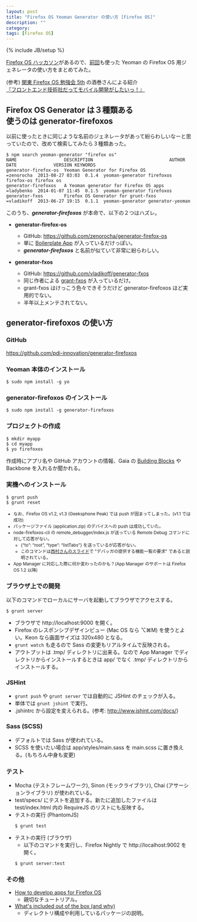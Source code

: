 ```yaml
---
layout: post
title: "Firefox OS Yeoman Generator の使い方 [Firefox OS]"
description: ""
category: 
tags: [Firefox OS]
---
```

{% include JB/setup %}

<style>
.push-fail {
	font-size: smaller;
}
</style>

[Firefox OS ハッカソン](http://atnd.org/events/46352)があるので、[前回](http://atnd.org/event/fxoswin8hack)も使った Yeoman の Firefox OS 用ジェネレータの使い方をまとめてみた。

<p>
(参考) <a href="http://atnd.org/events/44739">関東 Firefox OS 勉強会 5th</a> の酒巻さんによる紹介<br>
<span class="indent">
	<a href="https://docs.google.com/presentation/d/1IW0UScdqbRGECDEy3U6zDtyprAyyNe4PoZGqX9VxITA/edit#slide=id.p">『フロントエンド技術社だってモバイル開発がしたいっ！』</a>
</span>
</p>

## Firefox OS Generator は３種類ある<br>使うのは generator-firefoxos

以前に使ったときに同じような名前のジェネレータがあって紛らわしいなーと思っていたので、改めて検索してみたら３種類あった。

	$ npm search yeoman-generator "firefox os"
	NAME                  DESCRIPTION                             AUTHOR      DATE              VERSION KEYWORDS
	generator-firefox-os  Yeoman Generator for Firefox OS         =zenorocha  2013-08-27 03:03  0.1.4  yeoman-generator firefoxos firefox-os firefox os
	generator-firefoxos   A Yeoman generator for Firefox OS apps  =ladybenko  2014-01-07 11:45  0.1.5  yeoman-generator firefoxos
	generator-fxos        Firefox OS Generator for grunt-fxos     =vladikoff  2013-06-27 19:15  0.1.1  yeoman-generator generator-yeoman

このうち、***generator-firefoxos*** が本命で、以下の２つはハズレ。

- **generator-firefox-os**
	- GitHub: <https://github.com/zenorocha/generator-firefox-os>
    - 単に [Boilerplate App](https://github.com/robnyman/Firefox-OS-Boilerplate-App) が入っているだけっぽい。 
	- ***generator-firefoxos*** と名前が似ていて非常に紛らわしい。
 
- **generator-fxos**
	- GitHub: <https://github.com/vladikoff/generator-fxos>
	- 同じ作者による [grant-fxos](https://github.com/vladikoff/grunt-fxos) が入っているだけ。
	- grant-fxos はけっこう色々できそうだけど generator-firefoxos ほど実用的でない。
	- 半年以上メンテされてない。

## generator-firefoxos の使い方

### GitHub
<a href="https://github.com/pdi-innovation/generator-firefoxos" class="indent">https://github.com/pdi-innovation/generator-firefoxos</a>

### Yeoman 本体のインストール
	$ sudo npm install -g yo

### generator-firefoxos のインストール
	$ sudo npm install -g generator-firefoxos

### プロジェクトの作成
	$ mkdir myapp
	$ cd myapp
	$ yo firefoxos

作成時にアプリ名や GitHub アカウントの情報、Gaia の [Building Blocks](http://www.buildingfirefoxos.com/) や Backbone を入れるか聞かれる。

### 実機へのインストール

	$ grunt push
	$ grunt reset 

<ul class="push-fail">
  <li>なお、Firefox OS v1.2, v1.3 (Geeksphone Peak) では push が固まってしまった。(v1.1 では成功)</li>
  <li>パッケージファイル (application.zip) のデバイスへの push は成功していた。</li>
  <li>node-firefoxos-cli の remote_debugger/index.js が送っている Remote Debug コマンドに対して応答がない。
    <ul>
      <li>{“to”: “root”, “type”: “listTabs”} を送っているが応答がない。</li>
      <li>このコマンドは<a href="http://www.slideshare.net/muneakinishimura/firefox-os-26501584" target="_blank">西村さんのスライド</a>で
"デバッガの提供する機能一覧の要求" であると説明されている。</li>
    </ul>
  </li>
  <li>App Manager に対応した際に何か変わったのかも？(App Manager のサポートは Firefox OS 1.2 以降)</li>
</ul>

### ブラウザ上での開発

以下のコマンドでローカルにサーバを起動してブラウザでアクセスする。

	$ grunt server

- ブラウザで http://localhost:9000 を開く。
- Firefox のレスポンシブデザインビュー (Mac OS なら ⌥⌘M) を使うとよい。Keon なら画面サイズは 320x480 となる。
- `grunt watch` も走るので Sass の変更もリアルタイムで反映される。
- アウトプットは .tmp/ ディレクトリに出来る。なので App Manager でディレクトリからインストールするときは app/ でなく .tmp/ ディレクトリからインストールする。

### JSHint
- `grunt push` や `grunt server` では自動的に JSHint のチェックが入る。
- 単体では `grunt jshint` で実行。
- .jshintrc から設定を変えられる。(参考: <http://www.jshint.com/docs/>)

### Sass (SCSS)
- デフォルトでは Sass が使われている。
- SCSS を使いたい場合は app/styles/main.sass を main.scss に置き換える。(もちろん中身も変更)

### テスト
<ul>
  <li>Mocha (テストフレームワーク), Sinon (モックライブラリ), Chai (アサーションライブラリ) が使われている。</li>
  <li>test/specs/ にテストを追加する。新たに追加したファイルは test/index.html 内の RequireJS のリストにも反映する。</li>
  <li>テストの実行 (PhantomJS)</li>
	<pre><code>$ grunt test</code></pre>
  <li>テストの実行 (ブラウザ)
    <ul>
      <li>以下のコマンドを実行し、Firefox Nightly で http://localhost:9002 を開く。</li>
    </ul>
  </li>
    <pre><code>$ grunt server:test</code></pre>
</ul>

### その他
- [How to develop apps for Firefox OS](https://github.com/pdi-innovation/generator-firefoxos/wiki/How-to-develop-apps-for-Firefox-OS)
	- 親切なチュートリアル。
- [What's included out of the box (and why)](https://github.com/pdi-innovation/generator-firefoxos/wiki/What%27s-included-out-of-the-box-%28and-why%29)
	- ディレクトリ構成や利用しているパッケージの説明。

